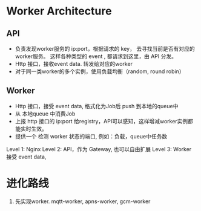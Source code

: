 # Worker Architecture

## API

- 负责发现worker服务的 ip:port，根据请求的 key， 去寻找当前是否有对应的worker服务。
这样各种类型的 event , 都请求到这里，由 API 分发。
- Http 接口，接收event data. 转发给对应的worker
- 对于同一类worker的多个实例，使用负载均衡（random, round robin）

## Worker

- Http 接口，接受 event data, 格式化为Job后 push 到本地的queue中
- 从 本地queue 中消费Job
- 上报 http 接口的 ip:port 给registry，API可以感知，这样增减worker实例都能实时生效。
- 提供一个 检测 worker 状态的端口, 例如：负载，queue中任务数


Level 1: Nginx
Level 2: API，作为 Gateway, 也可以自由扩展
Level 3: Worker 接受 event data,


# 进化路线

1. 先实现worker. mqtt-worker, apns-worker, gcm-worker